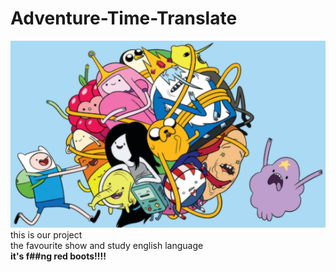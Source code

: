 # Adventure-Time-Translate
![](/img/readmeimg2.png)
this is our project  
the favourite show and study english language  
__it's f##ng red boots!!!!__  

